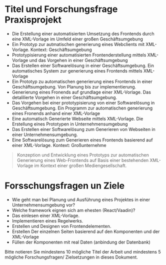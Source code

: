 # Titel und Forschungsfrage Praxisprojekt

- Die Erstellung einer automatisierten Umsetzung des Frontends durch eine XML-Vorlage im Umfeld einer großen Geschäftsumgebung
- Ein Prototyp zur autmatischen generierung eines Webclients mit XML-Vorlage. Kontext: Geschäftsumgebung
- Prototypisierung einer automatisierten Frontenderstellung mittels XML-Vorlage und das Vorgehen in einer Geschäftsumgebung
- Das Erstellen einer Softwarelösung in einer Geschäftsumgebung.
  Ein automatisches System zur generierung eines Frontends mittels XML-Vorlage
- Ein Prototyp zu automatischen generierung eines Frontends in einer Geschäftsumgebung. Von Planung bis zur implementierung.
- Generierung eines Fronends auf grundlage einer XML-Vorlage. Das detalilierte Vorgehen in einer Geschäftsumgebung.
- Das Vorgehen bei einer prototypisierung von einer Softwarelösung in Geschäftsumgebung. Ein Programm zur automatischen generierung eines Fronends anhand einer XML-Vorlage
- Eine automatisch Generierte Webseite mittels XML-Vorlage.
  Die Erstellung eines Prototypen in Unternehmensumgebung
- Das Erstellen einer Softwarelösung zum Generieren von Webseiten in einer Unternehmensumgebung.
- Eine Softwarelösung zum Generieren eines Frontends basierend auf einer XML-Vorlage.
  Kontext: Großunternehme
 
 > Konzeption und Entwicklung eines Prototyps zur automatischen Generierung eines Web-Frontends auf Basis einer bestehenden XML-Vorlage im Kontext einer großen Mediengesellschaft. 

# Forsschungsfragen un Ziele

- Wie geht man bei Planung und Ausführung eines Projektes in einer Unternehmensumgebung vor?
- Welche framework eignen sich am ehesten (React/Vaadin)?
- Das einlesen einer XML-Vorlage.
- Implementieren eines Regelwerks.
- Erstellen und Designen von Frontendelementen.
- Erstellen Der einzelnen Seiten basierend auf den Komponenten und der XML-Vorlage
- Füllen der Komponenten mit real Daten (anbindung der Datenbank)

Bitte notieren Sie mindestens 10 mögliche Titel der Arbeit und mindestens 5 mögliche Forschungsfragen/ Zielsetzungen in dieses Dokument.
